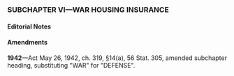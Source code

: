 ### SUBCHAPTER VI—WAR HOUSING INSURANCE ###

#### **Editorial Notes** ####

#### Amendments ####

**1942**—Act May 26, 1942, ch. 319, §14(a), 56 Stat. 305, amended subchapter heading, substituting "WAR" for "DEFENSE".